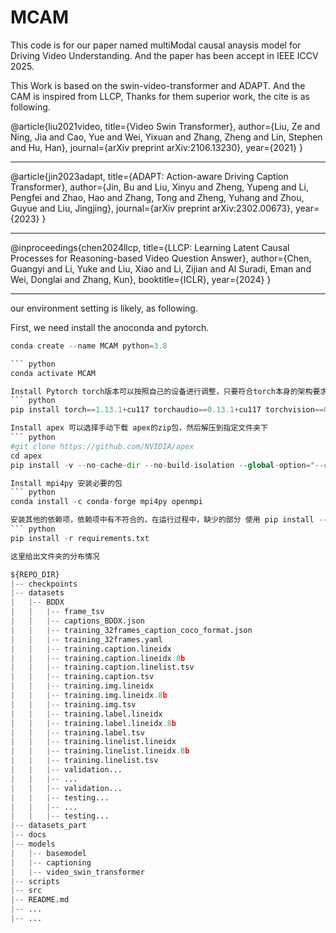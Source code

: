 # MCAM
This code is for our paper named multiModal causal anaysis model for Driving Video Understanding.
And the paper has been accept in IEEE ICCV 2025.

This Work is based on the swin-video-transformer and ADAPT. And the CAM is inspired from LLCP, Thanks for them superior work, the cite is as following.

@article{liu2021video,
  title={Video Swin Transformer},
  author={Liu, Ze and Ning, Jia and Cao, Yue and Wei, Yixuan and Zhang, Zheng and Lin, Stephen and Hu, Han},
  journal={arXiv preprint arXiv:2106.13230},
  year={2021}
}
_____________________________________
@article{jin2023adapt,
  title={ADAPT: Action-aware Driving Caption Transformer},
  author={Jin, Bu and Liu, Xinyu and Zheng, Yupeng and Li, Pengfei and Zhao, Hao and Zhang, Tong and Zheng, Yuhang and Zhou, Guyue and Liu, Jingjing},
  journal={arXiv preprint arXiv:2302.00673},
  year={2023}
}
________________________________________
@inproceedings{chen2024llcp,
  title={LLCP: Learning Latent Causal Processes for Reasoning-based Video Question Answer},
  author={Chen, Guangyi and Li, Yuke and Liu, Xiao and Li, Zijian and Al Suradi, Eman and Wei, Donglai and Zhang, Kun},
  booktitle={ICLR},
  year={2024}
}
________________________________________


our environment setting is likely, as following.

First, we need install the anoconda and pytorch.
``` python
conda create --name MCAM python=3.8

``` python
conda activate MCAM

Install Pytorch torch版本可以按照自己的设备进行调整，只要符合torch本身的架构要求就好
``` python
pip install torch==1.13.1+cu117 torchaudio==0.13.1+cu117 torchvision==0.14.1+cu117 -f https://download.pytorch.org/whl/torch_stable.html

Install apex 可以选择手动下载 apex的zip包，然后解压到指定文件夹下
``` python
#git clone https://github.com/NVIDIA/apex
cd apex
pip install -v --no-cache-dir --no-build-isolation --global-option="--cpp_ext" --global-option="--cuda_ext" --global-option="--deprecated_fused_adam" --global-option="--xentropy" --global-option="--fast_multihead_attn" ./

Install mpi4py 安装必要的包
``` python
conda install -c conda-forge mpi4py openmpi

安装其他的依赖项，依赖项中有不符合的，在运行过程中，缺少的部分 使用 pip install --对应名字 即可 
``` python
pip install -r requirements.txt

这里给出文件夹的分布情况

${REPO_DIR}
|-- checkpoints
|-- datasets  
|   |-- BDDX
|   |   |-- frame_tsv
|   |   |-- captions_BDDX.json
|   |   |-- training_32frames_caption_coco_format.json
|   |   |-- training_32frames.yaml
|   |   |-- training.caption.lineidx
|   |   |-- training.caption.lineidx.8b
|   |   |-- training.caption.linelist.tsv
|   |   |-- training.caption.tsv
|   |   |-- training.img.lineidx
|   |   |-- training.img.lineidx.8b
|   |   |-- training.img.tsv
|   |   |-- training.label.lineidx
|   |   |-- training.label.lineidx.8b
|   |   |-- training.label.tsv
|   |   |-- training.linelist.lineidx
|   |   |-- training.linelist.lineidx.8b
|   |   |-- training.linelist.tsv
|   |   |-- validation...
|   |   |-- ...
|   |   |-- validation...
|   |   |-- testing...
|   |   |-- ...
|   |   |-- testing...
|-- datasets_part
|-- docs
|-- models
|   |-- basemodel
|   |-- captioning
|   |-- video_swin_transformer
|-- scripts 
|-- src
|-- README.md 
|-- ... 
|-- ... 

